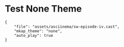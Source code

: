 # Test None Theme

```asciinema-player
{
    "file": "assets/asciinema/sw-episode-iv.cast",
    "mkap_theme": "none",
    "auto_play": true
}
```
